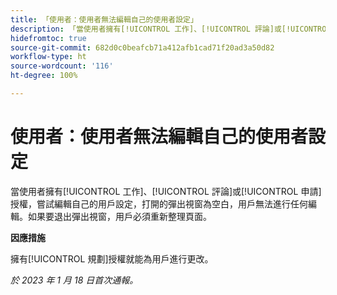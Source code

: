 ```yaml
---
title: 「使用者：使用者無法編輯自己的使用者設定」
description: 「當使用者擁有[!UICONTROL 工作]、[!UICONTROL 評論]或[!UICONTROL 申請]授權，嘗試編輯自己的用戶設定，打開的彈出視窗為空白，用戶無法進行任何編輯。如果要退出彈出視窗，用戶必須重新整理頁面。」
hidefromtoc: true
source-git-commit: 682d0c0beafcb71a412afb1cad71f20ad3a50d82
workflow-type: ht
source-wordcount: '116'
ht-degree: 100%

---
```



# 使用者：使用者無法編輯自己的使用者設定

當使用者擁有[!UICONTROL 工作]、[!UICONTROL 評論]或[!UICONTROL 申請]授權，嘗試編輯自己的用戶設定，打開的彈出視窗為空白，用戶無法進行任何編輯。如果要退出彈出視窗，用戶必須重新整理頁面。

**因應措施**

擁有[!UICONTROL 規劃]授權就能為用戶進行更改。

_於 2023 年 1 月 18 日首次通報。_

